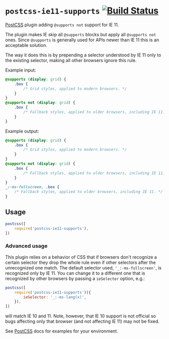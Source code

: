 # `postcss-ie11-supports` [![Build Status][ci-img]][ci]

[PostCSS] plugin adding `@supports not` support for IE 11.

[PostCSS]: https://github.com/postcss/postcss
[ci-img]:  https://travis-ci.org/mgol/postcss-ie11-supports.svg
[ci]:      https://travis-ci.org/mgol/postcss-ie11-supports

The plugin makes IE skip all `@supports` blocks but apply all `@supports not` ones. Since `@supports` is generally used for APIs newer than IE 11 this is an acceptable solution.

The way it does this is by prepending a selector understood by IE 11 only to the existing selector, making all other browsers ignore this rule.

Example input:
```css
@supports (display: grid) {
    .box {
        /* Grid styles, applied to modern browsers. */
    }
}
@supports not (display: grid) {
    .box {
        /* Fallback styles, applied to older browsers, including IE 11. */
    }
}
```

Example output:
```css
@supports (display: grid) {
    .box {
        /* Grid styles, applied to modern browsers. */
    }
}
@supports not (display: grid) {
    .box {
        /* Fallback styles, applied to older browsers, including IE 11. */
    }
}
_:-ms-fullscreen, .box {
    /* Fallback styles, applied to older browsers, including IE 11. */
}
```

## Usage

```js
postcss([
    require('postcss-ie11-supports'),
])
```

### Advanced usage

This plugin relies on a behavior of CSS that if browsers don't recognize a certain selector they drop the whole rule even if other selectors after the unrecognized one match. The default selector used, `'_:-ms-fullscreen'`, is recognized only by IE 11. You can change it to a different one that is recognized by other browsers by passing a `ieSelector` option, e.g.:
```js
postcss([
    require('postcss-ie11-supports')({
        ieSelector: '_:-ms-lang(x)',
    }),
])
```
will match IE 10 and 11. Note, however, that IE 10 support is not official so bugs affecting only that browser (and not affecting IE 11) may not be fixed.

See [PostCSS] docs for examples for your environment.
